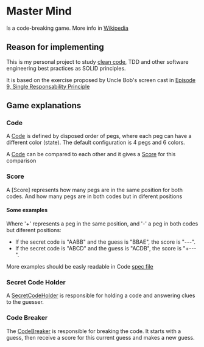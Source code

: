 # Master Mind

Is a code-breaking game. More info in [Wikipedia](http://en.wikipedia.org/wiki/Mastermind_(board_game))

## Reason for implementing

This is my personal project to study [clean code](http://www.amazon.com/Clean-Code-Handbook-Software-Craftsmanship/dp/0132350882/ref=sr_1_1?ie=UTF8&qid=1391955682&sr=8-1&keywords=clean+code), TDD and other software engineering best practices as SOLID principles.

It is based on the exercise proposed by Uncle Bob's screen cast in [Episode 9, Single Responsability Principle](http://cleancoders.com/codecast/clean-code-episode-9/show)

## Game explanations

### <a name="code"></a>Code

A [Code](code.rb) is defined by disposed order of pegs, where each peg can have a different color (state).
The default configuration is 4 pegs and 6 colors.

A [Code](code.rb) can be compared to each other and it gives a [Score](#score) for this comparison

### <a name="score"></a>Score

A [Score] represents how many pegs are in the same position for both codes.
And how many pegs are in both codes but in diferent positions

#### Some examples
Where '+' represents a peg in the same position, and '-' a peg in both codes but diferent positions:

* If the secret code is "AABB" and the guess is "BBAE", the score is "---".
* If the secret code is "ABCD" and the guess is "ACDB", the score is "+---".

More examples should be easly readable in Code [spec file](code_spec.rb)

### Secret Code Holder

A [SecretCodeHolder](secret_code_holder.rb) is responsible for holding a code and answering clues to the guesser.

### Code Breaker

The [CodeBreaker](code_breaker.rb) is responsible for breaking the code.
It starts with a guess, then receive a score for this current guess and makes a new guess.
